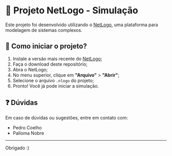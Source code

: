 # 🐢 Projeto NetLogo - Simulação

Este projeto foi desenvolvido utilizando o [NetLogo](https://ccl.northwestern.edu/netlogo/download.shtml), uma plataforma para modelagem de sistemas complexos.

## 🚀 Como iniciar o projeto?

1. Instale a versão mais recente do [NetLogo](https://ccl.northwestern.edu/netlogo/download.shtml);
2. Faça o download deste repositório;
3. Abra o NetLogo;
4. No menu superior, clique em **"Arquivo"** > **"Abrir"**;
5. Selecione o arquivo `.nlogo` do projeto;
6. Pronto! Você já pode iniciar a simulação.

## ❓ Dúvidas

Em caso de dúvidas ou sugestões, entre em contato com:

- Pedro Coelho
- Palloma Nobre

---

Obrigado :) 
